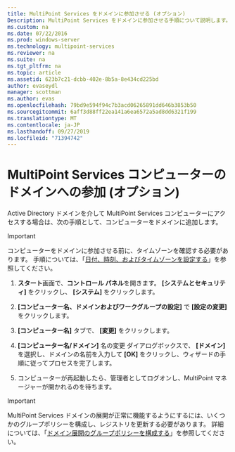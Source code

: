 ```yaml
---
title: MultiPoint Services をドメインに参加させる (オプション)
Description: MultiPoint Services をドメインに参加させる手順について説明します。
ms.custom: na
ms.date: 07/22/2016
ms.prod: windows-server
ms.technology: multipoint-services
ms.reviewer: na
ms.suite: na
ms.tgt_pltfrm: na
ms.topic: article
ms.assetid: 623b7c21-dcbb-402e-8b5a-8e434cd225bd
author: evaseydl
manager: scottman
ms.author: evas
ms.openlocfilehash: 79bd9e594f94c7b3acd06265891dd646b3853b50
ms.sourcegitcommit: 6aff3d88ff22ea141a6ea6572a5ad8dd6321f199
ms.translationtype: MT
ms.contentlocale: ja-JP
ms.lasthandoff: 09/27/2019
ms.locfileid: "71394742"
---
```

# <a name="join-the-multipoint-services-computer-to-a-domain-optional"></a>MultiPoint Services コンピューターのドメインへの参加 (オプション)
Active Directory ドメインを介して MultiPoint Services コンピューターにアクセスする場合は、次の手順として、コンピューターをドメインに追加します。  
  
> [!IMPORTANT]  
> コンピューターをドメインに参加させる前に、タイムゾーンを確認する必要があります。 手順については、「[日付、時刻、およびタイムゾーンを設定する](Set-the-date--time--and-time-zone.md)」を参照してください。  
   
1.  **スタート**画面で、**コントロール パネル**を開きます。 **[システムとセキュリティ]** をクリックし、 **[システム]** をクリックします。  
  
2.  **[コンピューター名、ドメインおよびワークグループの設定]** で **[設定の変更]** をクリックします。  
  
3.  **[コンピューター名]** タブで、 **[変更]** をクリックします。  
  
4.  **[コンピューター名/ドメイン]** 名の変更 ダイアログボックスで、 **[ドメイン]** を選択し、ドメインの名前を入力して **[OK]** をクリックし、ウィザードの手順に従ってプロセスを完了します。  
  
5.  コンピューターが再起動したら、管理者としてログオンし、MultiPoint マネージャーが開かれるのを待ちます。  
  
> [!IMPORTANT]  
> MultiPoint Services ドメインの展開が正常に機能するようにするには、いくつかのグループポリシーを構成し、レジストリを更新する必要があります。 詳細については、「[ドメイン展開のグループポリシーを構成する](https://technet.microsoft.com/library/dn265982.aspx)」を参照してください。  